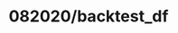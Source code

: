 ---  
schema: 082020/backtest_df,schema::082020/backtest_df  
title: 082020/backtest_df  
organization: Sample Department  
notes: Used in 2 lineage(s)  
resources:  
  - name: 082020/backtest_df 
    url: file:/Users/kensu/Customers/Kensu/LoanApproval/PROD/masterdata/prod/082020/backtest_df 
    format : Parquet  
license: None  
category:
  - Education  
maintainer: User  
maintainer_email: UserMail  
---